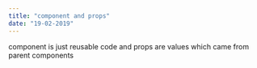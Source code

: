 ```yaml
---
title: "component and props"
date: "19-02-2019"
---
```

component is just reusable code and props are values which came from parent components